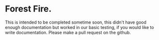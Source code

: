 # Forest Fire.


This is intended to be completed sometime soon, this didn't have good enough documentation but worked in our basic testing, if you would like to write documentation. Please make a pull request on the github.
